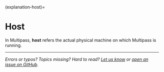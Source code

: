 (explanation-host)=
# Host

In Multipass, **host** refers the actual physical machine on which Multipass is running.

---

*Errors or typos? Topics missing? Hard to read? <a href="https://docs.google.com/forms/d/e/1FAIpQLSd0XZDU9sbOCiljceh3rO_rkp6vazy2ZsIWgx4gsvl_Sec4Ig/viewform?usp=pp_url&entry.317501128=https://multipass.run/docs/host" target="_blank">Let us know</a> or <a href="https://github.com/canonical/multipass/issues/new/choose" target="_blank">open an issue on GitHub</a>.*

